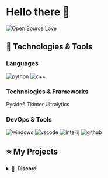 # Hello there 👋

[![Open Source Love](https://badges.frapsoft.com/os/v1/open-source.svg?v=102)](https://github.com/ellerbrock/open-source-badge/)


## 🚀 Technologies & Tools

### Languages

![python](https://img.shields.io/badge/python-black?style=flat-square&logo=python)
![c++](https://img.shields.io/badge/cpp-black?style=flat-square&logo=cpp)

### Technologies & Frameworks

Pyside6
Tkinter 
Ultralytics


### DevOps & Tools

![windows](https://img.shields.io/badge/windows-black?style=flat-square&logo=windows&logoColor=0078D6)
![vscode](https://img.shields.io/badge/vscode-black?style=flat-square&logo=visual-studio-code&logoColor=007ACC)
![intellij](https://img.shields.io/badge/intellij-black?style=flat-square&logo=intellij-idea)
![github](https://img.shields.io/badge/github-black?style=flat-square&logo=github)

## ⭐ My Projects

<details>
  <summary><b>🛒 &nbsp;Discord</b></summary>
  <br/>
  <p align="center">
    <a href="https://discord.gg/j8a2Z64Rkg">
      Async.xyz
    </a>
</p>
  <summary><b>🛒 &nbsp;Website</b></summary>
  <br/>
  <p align="center">
    <a href="asynccheats.xyz">
      Asynccheats.xyz
    </a>
</p>
</details>

